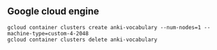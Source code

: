 ## Google cloud engine

    gcloud container clusters create anki-vocabulary --num-nodes=1 --machine-type=custom-4-2048
    gcloud container clusters delete anki-vocabulary